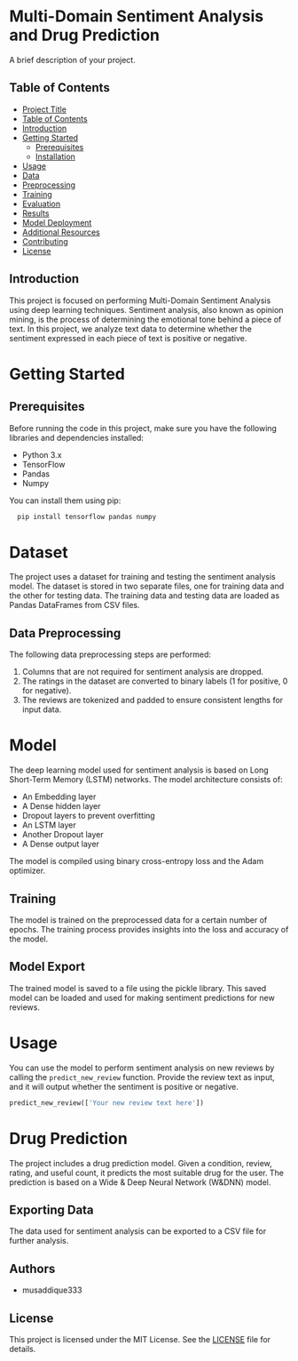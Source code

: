 # Multi-Domain Sentiment Analysis and Drug Prediction

A brief description of your project.

## Table of Contents

- [Project Title](#project-title)
- [Table of Contents](#table-of-contents)
- [Introduction](#introduction)
- [Getting Started](#getting-started)
  - [Prerequisites](#prerequisites)
  - [Installation](#installation)
- [Usage](#usage)
- [Data](#data)
- [Preprocessing](#preprocessing)
- [Training](#training)
- [Evaluation](#evaluation)
- [Results](#results)
- [Model Deployment](#model-deployment)
- [Additional Resources](#additional-resources)
- [Contributing](#contributing)
- [License](#license)

## Introduction

This project is focused on performing Multi-Domain Sentiment Analysis using deep learning techniques. Sentiment analysis, also known as opinion mining, is the process of determining the emotional tone behind a piece of text. In this project, we analyze text data to determine whether the sentiment expressed in each piece of text is positive or negative.

# Getting Started

## Prerequisites

Before running the code in this project, make sure you have the following libraries and dependencies installed:

- Python 3.x
- TensorFlow
- Pandas
- Numpy

You can install them using pip:

```bash
  pip install tensorflow pandas numpy
```
# Dataset

The project uses a dataset for training and testing the sentiment analysis model. The dataset is stored in two separate files, one for training data and the other for testing data. The training data and testing data are loaded as Pandas DataFrames from CSV files.

## Data Preprocessing

The following data preprocessing steps are performed:

1. Columns that are not required for sentiment analysis are dropped.
2. The ratings in the dataset are converted to binary labels (1 for positive, 0 for negative).
3. The reviews are tokenized and padded to ensure consistent lengths for input data.

# Model

The deep learning model used for sentiment analysis is based on Long Short-Term Memory (LSTM) networks. The model architecture consists of:

- An Embedding layer
- A Dense hidden layer
- Dropout layers to prevent overfitting
- An LSTM layer
- Another Dropout layer
- A Dense output layer

The model is compiled using binary cross-entropy loss and the Adam optimizer.

## Training

The model is trained on the preprocessed data for a certain number of epochs. The training process provides insights into the loss and accuracy of the model.

## Model Export

The trained model is saved to a file using the pickle library. This saved model can be loaded and used for making sentiment predictions for new reviews.

# Usage

You can use the model to perform sentiment analysis on new reviews by calling the `predict_new_review` function. Provide the review text as input, and it will output whether the sentiment is positive or negative.

```python
predict_new_review(['Your new review text here'])
```
# Drug Prediction

The project includes a drug prediction model. Given a condition, review, rating, and useful count, it predicts the most suitable drug for the user. The prediction is based on a Wide & Deep Neural Network (W&DNN) model.

## Exporting Data

The data used for sentiment analysis can be exported to a CSV file for further analysis.

## Authors

- musaddique333

## License

This project is licensed under the MIT License. See the [LICENSE](LICENSE) file for details.

